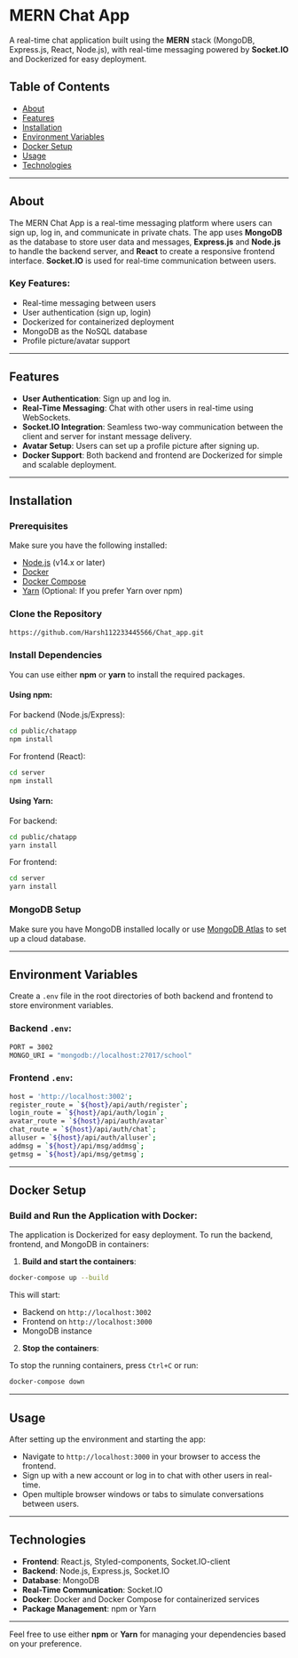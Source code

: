 
# MERN Chat App

A real-time chat application built using the **MERN** stack (MongoDB, Express.js, React, Node.js), with real-time messaging powered by **Socket.IO** and Dockerized for easy deployment.

## Table of Contents

- [About](#about)
- [Features](#features)
- [Installation](#installation)
- [Environment Variables](#environment-variables)
- [Docker Setup](#docker-setup)
- [Usage](#usage)
- [Technologies](#technologies)

---

## About

The MERN Chat App is a real-time messaging platform where users can sign up, log in, and communicate in private chats. The app uses **MongoDB** as the database to store user data and messages, **Express.js** and **Node.js** to handle the backend server, and **React** to create a responsive frontend interface. **Socket.IO** is used for real-time communication between users.

### Key Features:
- Real-time messaging between users
- User authentication (sign up, login)
- Dockerized for containerized deployment
- MongoDB as the NoSQL database
- Profile picture/avatar support

---

## Features

- **User Authentication**: Sign up and log in.
- **Real-Time Messaging**: Chat with other users in real-time using WebSockets.
- **Socket.IO Integration**: Seamless two-way communication between the client and server for instant message delivery.
- **Avatar Setup**: Users can set up a profile picture after signing up.
- **Docker Support**: Both backend and frontend are Dockerized for simple and scalable deployment.
  
---

## Installation

### Prerequisites

Make sure you have the following installed:

- [Node.js](https://nodejs.org/) (v14.x or later)
- [Docker](https://www.docker.com/)
- [Docker Compose](https://docs.docker.com/compose/)
- [Yarn](https://yarnpkg.com/) (Optional: If you prefer Yarn over npm)

### Clone the Repository

```bash
https://github.com/Harsh112233445566/Chat_app.git
```

### Install Dependencies

You can use either **npm** or **yarn** to install the required packages.

#### Using npm:
For backend (Node.js/Express):

```bash
cd public/chatapp
npm install
```

For frontend (React):

```bash
cd server
npm install
```

#### Using Yarn:
For backend:

```bash
cd public/chatapp
yarn install
```

For frontend:

```bash
cd server
yarn install
```

### MongoDB Setup

Make sure you have MongoDB installed locally or use [MongoDB Atlas](https://www.mongodb.com/cloud/atlas) to set up a cloud database.

---

## Environment Variables

Create a `.env` file in the root directories of both backend and frontend to store environment variables.

### Backend `.env`:

```bash
PORT = 3002
MONGO_URI = "mongodb://localhost:27017/school"
```

### Frontend `.env`:

```bash
host = 'http://localhost:3002';
register_route = `${host}/api/auth/register`;
login_route = `${host}/api/auth/login`;
avatar_route = `${host}/api/auth/avatar`
chat_route = `${host}/api/auth/chat`;
alluser = `${host}/api/auth/alluser`;
addmsg = `${host}/api/msg/addmsg`;
getmsg = `${host}/api/msg/getmsg`;
```

---

## Docker Setup

### Build and Run the Application with Docker:

The application is Dockerized for easy deployment. To run the backend, frontend, and MongoDB in containers:

1. **Build and start the containers**:

```bash
docker-compose up --build
```

This will start:

- Backend on `http://localhost:3002`
- Frontend on `http://localhost:3000`
- MongoDB instance

2. **Stop the containers**:

To stop the running containers, press `Ctrl+C` or run:

```bash
docker-compose down
```

---

## Usage

After setting up the environment and starting the app:

- Navigate to `http://localhost:3000` in your browser to access the frontend.
- Sign up with a new account or log in to chat with other users in real-time.
- Open multiple browser windows or tabs to simulate conversations between users.

---

## Technologies

- **Frontend**: React.js, Styled-components, Socket.IO-client
- **Backend**: Node.js, Express.js, Socket.IO
- **Database**: MongoDB
- **Real-Time Communication**: Socket.IO
- **Docker**: Docker and Docker Compose for containerized services
- **Package Management**: npm or Yarn

---

Feel free to use either **npm** or **Yarn** for managing your dependencies based on your preference.

